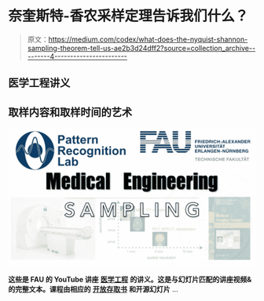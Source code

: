 # 奈奎斯特-香农采样定理告诉我们什么？

> 原文：<https://medium.com/codex/what-does-the-nyquist-shannon-sampling-theorem-tell-us-ae2b3d24dff2?source=collection_archive---------4----------------------->

## 医学工程讲义

## 取样内容和取样时间的艺术

![](img/c9165e022702c7d3cb6b43a2b81d3fcd.png)

**这些是 FAU 的 YouTube 讲座** [**医学工程**](https://www.youtube.com/watch?v=vvftvjnXzsY&list=PLpOGQvPCDQzsgK1XuhUXO8r9M4WRqhvDf) **的讲义。这是与幻灯片匹配的讲座视频&的完整文本。课程由相应的** [**开放存取书**](https://link.springer.com/book/10.1007/978-3-319-96520-8#about) **和开源幻灯片** …
